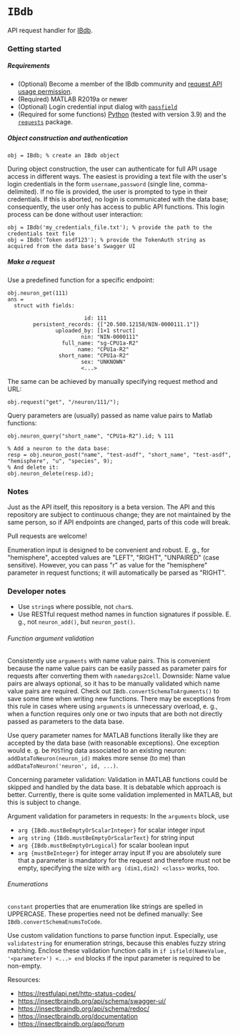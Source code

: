 # `IBdb`
API request handler for [IBdb](https://insectbraindb.org).

### Getting started
##### Requirements
- (Optional) Become a member of the IBdb community and [request API usage permission](https://insectbraindb.org/app/about/api).
- (Required) MATLAB R2019a or newer
- (Optional) Login credential input dialog with [`passfield`](https://github.com/okomarov/passfield)
- (Required for some functions) [Python](https://python.org) (tested with version 3.9) and the [`requests`](https://docs.python-requests.org/) package.

##### Object construction and authentication
```
obj = IBdb; % create an IBdb object
```

During object construction, the user can authenticate for full API usage access in different ways. The easiest is providing a text file with the user's login credentials in the form `username,password` (single line, comma-delimited). If no file is provided, the user is prompted to type in their credentials. If this is aborted, no login is communicated with the data base; consequently, the user only has access to public API functions. This login process can be done without user interaction:
```
obj = IBdb('my_credentials_file.txt'); % provide the path to the credentials text file
obj = IBdb('Token asdf123'); % provide the TokenAuth string as acquired from the data base's Swagger UI
```

##### Make a request
Use a predefined function for a specific endpoint:
```
obj.neuron_get(111)
ans =
  struct with fields:

                        id: 111
        persistent_records: {["20.500.12158/NIN-0000111.1"]}
               uploaded_by: [1×1 struct]
                       nin: "NIN-0000111"
                 full_name: "sg-CPU1a-R2"
                      name: "CPU1a-R2"
                short_name: "CPU1a-R2"
                       sex: "UNKNOWN"
                       <...>
```

The same can be achieved by manually specifying request method and URL:
```
obj.request("get", "/neuron/111/");
```

Query parameters are (usually) passed as name value pairs to Matlab functions:
```
obj.neuron_query("short_name", "CPU1a-R2").id; % 111

% Add a neuron to the data base:
resp = obj.neuron_post("name", "test-asdf", "short_name", "test-asdf", "hemisphere", "u", "species", 9);
% And delete it:
obj.neuron_delete(resp.id);
```

### Notes
Just as the API itself, this repository is a beta version. The API and this repository are subject to continuous change; they are not maintained by the same person, so if API endpoints are changed, parts of this code will break.

Pull requests are welcome!

Enumeration input is designed to be convenient and robust. E. g., for "hemisphere", accepted values are "LEFT", "RIGHT", "UNPAIRED" (case sensitive). However, you can pass "r" as value for the "hemisphere" parameter in request functions; it will automatically be parsed as "RIGHT".

### Developer notes
- Use `string`s where possible, not `char`s.
- Use RESTful request method names in function signatures if possible. E. g., not `neuron_add()`, but `neuron_post()`.

###### Function argument validation
Consistently use `arguments` with name value pairs. This is convenient because the name value pairs can be easily passed as parameter pairs for requests after converting them with `namedargs2cell`. Downside: Name value pairs are always optional, so it has to be manually validated which name value pairs are required. Check out `IBdb.convertSchemaToArguments()` to save some time when writing new functions. There may be exceptions from this rule in cases where using `arguments` is unnecessary overload, e. g., when a function requires only one or two inputs that are both not directly passed as parameters to the data base.

Use query parameter names for MATLAB functions literally like they are accepted by the data base (with reasonable exceptions). One exception would e. g. be `POST`ing data associated to an existing neuron: `addDataToNeuron(neuron_id)` makes more sense (to me) than `addDataToNeuron('neuron', id, ...)`.

Concerning parameter validation: Validation in MATLAB functions could be skipped and handled by the data base. It is debatable which approach is better. Currently, there is quite some validation implemented in MATLAB, but this is subject to change.

Argument validation for parameters in requests: In the `arguments` block, use
- `arg {IBdb.mustBeEmptyOrScalarInteger}` for scalar integer input
- `arg string {IBdb.mustBeEmptyOrScalarText}` for string input
- `arg {IBdb.mustBeEmptyOrLogical}` for scalar boolean input
- `arg {mustBeInteger}` for integer array input
If you are absolutely sure that a parameter is mandatory for the request and therefore must not be empty, specifying the size with `arg (dim1,dim2) <class>` works, too.

###### Enumerations
`constant` properties that are enumeration like strings are spelled in UPPERCASE. These properties need not be defined manually: See `IBdb.convertSchemaEnumsToCode`.

Use custom validation functions to parse function input. Especially, use `validatestring` for enumeration strings, because this enables fuzzy string matching. Enclose these validation function calls in `if isfield(NameValue, '<parameter>') <...> end` blocks if the input parameter is required to be non-empty.

Resources:
- https://restfulapi.net/http-status-codes/
- https://insectbraindb.org/api/schema/swagger-ui/
- https://insectbraindb.org/api/schema/redoc/
- https://insectbraindb.org/documentation
- https://insectbraindb.org/app/forum
